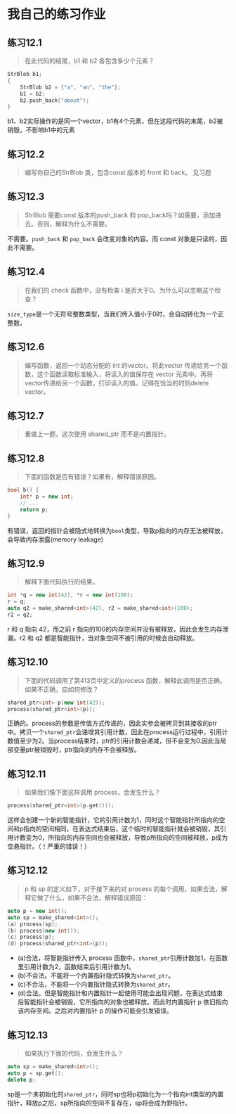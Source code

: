 # 我自己的练习作业

## 练习12.1
> 在此代码的结尾，b1 和 b2 各包含多少个元素？
```cpp
StrBlob b1;
{
	StrBlob b2 = {"a", "an", "the"};
	b1 = b2;
	b2.push_back("about");
}
```
b1、b2实际操作的是同一个vector，b1有4个元素，但在这段代码的末尾，b2被销毁，不影响b1中的元素

## 练习12.2
> 编写你自己的StrBlob 类，包含const 版本的 front 和 back。
见习题

## 练习12.3

> StrBlob 需要const 版本的push_back 和 pop_back吗？如需要，添加进去。否则，解释为什么不需要。

不需要。`push_back` 和 `pop_back` 会改变对象的内容。而 const 对象是只读的，因此不需要。

## 练习12.4

> 在我们的 check 函数中，没有检查 i 是否大于0。为什么可以忽略这个检查？

`size_type`是一个无符号整数类型，当我们传入值小于0时，会自动转化为一个正整数。

## 练习12.6
> 编写函数，返回一个动态分配的 int 的vector。将此vector 传递给另一个函数，这个函数读取标准输入，将读入的值保存在 vector 元素中。再将vector传递给另一个函数，打印读入的值。记得在恰当的时刻delete vector。

## 练习12.7
> 重做上一题，这次使用 shared_ptr 而不是内置指针。

## 练习12.8

> 下面的函数是否有错误？如果有，解释错误原因。
```cpp
bool b() {
	int* p = new int;
	// ...
	return p;
}
```
有错误，返回的指针会被隐式地转换为`bool`类型，导致p指向的内存无法被释放，会导致内存泄露(memory leakage)

## 练习12.9

> 解释下面代码执行的结果。
```cpp
int *q = new int(42), *r = new int(100);
r = q;
auto q2 = make_shared<int>(42), r2 = make_shared<int>(100);
r2 = q2;
```
r 和 q 指向 42，而之前 r 指向的100的内存空间并没有被释放，因此会发生内存泄漏。r2 和 q2 都是智能指针，当对象空间不被引用的时候会自动释放。

## 练习12.10

> 下面的代码调用了第413页中定义的process 函数，解释此调用是否正确。如果不正确，应如何修改？
```cpp
shared_ptr<int> p(new int(42));
process(shared_ptr<int>(p));
```

正确的。process的参数是传值方式传递的，因此实参会被拷贝到其接收的ptr中。拷贝一个`shared_ptr`会递增其引用计数，因此在process运行过程中，引用计数值至少为2。当process结束时，ptr的引用计数会递减，但不会变为0.因此当局部变量ptr被销毁时，ptr指向的内存不会被释放。

## 练习12.11

> 如果我们像下面这样调用 process，会发生什么？
```cpp
process(shared_ptr<int>(p.get()));
```

这样会创建一个新的智能指针，它的引用计数为1，同时这个智能指针所指向的空间和p指向的空间相同，在表达式结束后，这个临时的智能指针就会被销毁，其引用计数变为0，所指向的内存空间也会被释放，导致p所指向的空间被释放，p成为空悬指针。（！严重的错误！）

## 练习12.12

> p 和 sp 的定义如下，对于接下来的对 process 的每个调用，如果合法，解释它做了什么，如果不合法，解释错误原因：
```cpp
auto p = new int();
auto sp = make_shared<int>();
(a) process(sp);
(b) process(new int());
(c) process(p);
(d) process(shared_ptr<int>(p));
```

* (a)合法，将智能指针传入 process 函数中，`shared_ptr`引用计数加1，在函数里引用计数为2，函数结束后引用计数为1。
* (b)不合法。不能将一个内置指针隐式转换为`shared_ptr`。
* (c)不合法，不能将一个内置指针隐式转换为`shared_ptr`。
* (d)合法。但是智能指针和内置指针一起使用可能会出现问题，在表达式结束后智能指针会被销毁，它所指向的对象也被释放。而此时内置指针 p 依旧指向该内存空间。之后对内置指针 p 的操作可能会引发错误。

## 练习12.13

> 如果执行下面的代码，会发生什么？
```cpp
auto sp = make_shared<int>();
auto p = sp.get();
delete p;
```
sp是一个未初始化的`shared_ptr`，同时sp也将p初始化为一个指向int类型的内置指针，释放p之后，sp所指向的空间不复存在，sp将会成为野指针。


